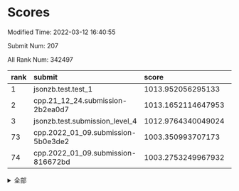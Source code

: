 # Scores

Modified Time: 2022-03-12 16:40:55

Submit Num: 207

All Rank Num: 342497

| rank |               submit               |       score        |       sigma        | pk_num |
| :--- | :--------------------------------- | :----------------- | :----------------- | :----- |
| 1    | jsonzb.test.test_1                 | 1013.952056295133  | 0.8260635252295401 | 6622   |
| 2    | cpp.21_12_24.submission-2b2ea0d7   | 1013.1652114647953 | 0.7790300058377629 | 6626   |
| 3    | jsonzb.test.submission_level_4     | 1012.9764340049024 | 0.8130299122924841 | 6616   |
| 73   | cpp.2022_01_09.submission-5b0e3de2 | 1003.350993707173  | 0.7114042673691383 | 6617   |
| 74   | cpp.2022_01_09.submission-816672bd | 1003.2753249967932 | 0.7150586078706945 | 6618   |


<details>
<summary>全部</summary>

| rank |                 submit                 |       score        |       sigma        | pk_num |
| :--- | :------------------------------------- | :----------------- | :----------------- | :----- |
| 1    | jsonzb.test.test_1                     | 1013.952056295133  | 0.8260635252295401 | 6622   |
| 2    | cpp.21_12_24.submission-2b2ea0d7       | 1013.1652114647953 | 0.7790300058377629 | 6626   |
| 3    | jsonzb.test.submission_level_4         | 1012.9764340049024 | 0.8130299122924841 | 6616   |
| 4    | gobigger.level_3.submission_level_3_36 | 1011.9766697666578 | 0.7791531005274819 | 6621   |
| 5    | gobigger.level_3.submission_level_3_27 | 1011.8533647129104 | 0.7951194096681089 | 6616   |
| 6    | gobigger.level_3.submission_level_3_18 | 1011.7389699258537 | 0.7642316086114053 | 6619   |
| 7    | gobigger.level_3.submission_level_3_5  | 1011.2940472054635 | 0.7642501568910638 | 6617   |
| 8    | gobigger.level_3.submission_level_3_10 | 1011.2054474541143 | 0.7620274709921717 | 6615   |
| 9    | gobigger.level_3.submission_level_3_42 | 1011.1709401159725 | 0.7803657565561283 | 6614   |
| 10   | gobigger.level_3.submission_level_3_48 | 1011.1121424228642 | 0.7688766735198717 | 6619   |
| 11   | gobigger.level_3.submission_level_3_2  | 1010.9822827338195 | 0.7514322683412887 | 6619   |
| 12   | gobigger.level_3.submission_level_3_19 | 1010.9495270724285 | 0.7829994907593765 | 6617   |
| 13   | gobigger.level_3.submission_level_3_3  | 1010.920795976653  | 0.7630838824363866 | 6616   |
| 14   | gobigger.level_3.submission_level_3_14 | 1010.8103340505143 | 0.7816872620811606 | 6619   |
| 15   | gobigger.level_3.submission_level_3_21 | 1010.8026667830551 | 0.764092960717063  | 6620   |
| 16   | gobigger.level_3.submission_level_3_6  | 1010.7036235709661 | 0.7690818289561819 | 6619   |
| 17   | gobigger.level_3.submission_level_3_9  | 1010.6568995550722 | 0.736960292353704  | 6617   |
| 18   | gobigger.level_3.submission_level_3_32 | 1010.6244677763432 | 0.7686176759062525 | 6622   |
| 19   | gobigger.level_3.submission_level_3_46 | 1010.603039465601  | 0.7604835425044916 | 6611   |
| 20   | gobigger.level_3.submission_level_3_16 | 1010.5944921502381 | 0.7512598637219994 | 6619   |
| 21   | gobigger.level_3.submission_level_3_7  | 1010.5869667021306 | 0.7717540075847196 | 6615   |
| 22   | gobigger.level_3.submission_level_3_23 | 1010.5082480266358 | 0.7735459098197954 | 6617   |
| 23   | gobigger.level_3.submission_level_3_20 | 1010.4919001312916 | 0.7653281231866443 | 6624   |
| 24   | gobigger.level_3.submission_level_3_47 | 1010.4814962001418 | 0.7358030674612319 | 6618   |
| 25   | gobigger.level_3.submission_level_3_41 | 1010.180621084708  | 0.7865233069854596 | 6621   |
| 26   | gobigger.level_3.submission_level_3_24 | 1010.1211273666297 | 0.7741072004540203 | 6619   |
| 27   | gobigger.level_3.submission_level_3_22 | 1010.0151291475879 | 0.7627495890093284 | 6619   |
| 28   | gobigger.level_3.submission_level_3_39 | 1009.9892962981085 | 0.7723224243564831 | 6619   |
| 29   | gobigger.level_3.submission_level_3_34 | 1009.959765220492  | 0.7576837398151282 | 6617   |
| 30   | gobigger.level_3.submission_level_3_45 | 1009.9164753819067 | 0.7669686596472838 | 6617   |
| 31   | gobigger.level_3.submission_level_3_30 | 1009.8569089199611 | 0.7642192698761687 | 6627   |
| 32   | gobigger.level_3.submission_level_3_15 | 1009.8220277498308 | 0.7447697047472174 | 6618   |
| 33   | gobigger.level_3.submission_level_3_13 | 1009.7592278089534 | 0.7461695672246766 | 6616   |
| 34   | gobigger.level_3.submission_level_3_29 | 1009.6154281900068 | 0.7716738382911462 | 6620   |
| 35   | gobigger.level_3.submission_level_3_1  | 1009.6124152030552 | 0.7560831683953466 | 6615   |
| 36   | gobigger.level_3.submission_level_3_35 | 1009.6040766831442 | 0.7369903987046367 | 6620   |
| 37   | gobigger.level_3.submission_level_3_49 | 1009.5823100500565 | 0.7556048139510397 | 6619   |
| 38   | gobigger.level_3.submission_level_3_4  | 1009.5818459788674 | 0.7583040440651192 | 6616   |
| 39   | gobigger.level_3.submission_level_3_37 | 1009.5578149187297 | 0.779825521638219  | 6617   |
| 40   | gobigger.level_3.submission_level_3_17 | 1009.5513429001259 | 0.7431923014523042 | 6620   |
| 41   | gobigger.level_3.submission_level_3_0  | 1009.5373368913583 | 0.7513176926531752 | 6620   |
| 42   | gobigger.level_3.submission_level_3_26 | 1009.4313837623581 | 0.7412858287597852 | 6620   |
| 43   | gobigger.level_3.submission_level_3_31 | 1009.323944441729  | 0.75722546494512   | 6613   |
| 44   | gobigger.level_3.submission_level_3_11 | 1009.2999949959446 | 0.7527526373650705 | 6620   |
| 45   | gobigger.level_3.submission_level_3_25 | 1009.2626022649935 | 0.7604714173434993 | 6617   |
| 46   | gobigger.level_3.submission_level_3_8  | 1009.2250461841346 | 0.7444408161167428 | 6613   |
| 47   | gobigger.level_3.submission_level_3_43 | 1009.1756979090311 | 0.7739028166164054 | 6617   |
| 48   | gobigger.level_3.submission_level_3_28 | 1009.078800207026  | 0.7351062136849191 | 6618   |
| 49   | gobigger.level_3.submission_level_3_44 | 1008.962695210599  | 0.7550101512769408 | 6621   |
| 50   | gobigger.level_3.submission_level_3_12 | 1008.864910193522  | 0.7526686412494814 | 6619   |
| 51   | gobigger.level_3.submission_level_3_38 | 1008.8261538797739 | 0.7234636630956268 | 6616   |
| 52   | gobigger.level_3.submission_level_3_33 | 1008.589294830027  | 0.7436796673822726 | 6618   |
| 53   | gobigger.level_3.submission_level_3_40 | 1008.3357205582628 | 0.7589542296610216 | 6623   |
| 54   | gobigger.level_1.submission_level_1_31 | 1004.8095900630385 | 0.7093860597609576 | 6619   |
| 55   | gobigger.level_1.submission_level_1_48 | 1004.6426226878041 | 0.7148343439219483 | 6619   |
| 56   | gobigger.level_1.submission_level_1_29 | 1004.4482163360803 | 0.7374354831705718 | 6609   |
| 57   | gobigger.level_1.submission_level_1_37 | 1004.4061727198397 | 0.7130243472127875 | 6620   |
| 58   | gobigger.level_1.submission_level_1_16 | 1003.973817611462  | 0.7217583090976439 | 6624   |
| 59   | gobigger.level_1.submission_level_1_28 | 1003.8978359538041 | 0.7199349134806545 | 6619   |
| 60   | gobigger.level_1.submission_level_1_49 | 1003.8370945218594 | 0.7168468183277846 | 6621   |
| 61   | gobigger.level_1.submission_level_1_39 | 1003.8166621412257 | 0.7143107372533329 | 6622   |
| 62   | gobigger.level_1.submission_level_1_3  | 1003.7253425742534 | 0.7161274381268699 | 6618   |
| 63   | gobigger.level_1.submission_level_1_47 | 1003.6749296536606 | 0.7131876280968606 | 6620   |
| 64   | gobigger.level_1.submission_level_1_13 | 1003.6734987045061 | 0.7175731016047044 | 6620   |
| 65   | gobigger.level_1.submission_level_1_19 | 1003.6620607019776 | 0.7218169335662992 | 6623   |
| 66   | gobigger.level_1.submission_level_1_34 | 1003.6484697376725 | 0.7183632438200225 | 6618   |
| 67   | gobigger.level_1.submission_level_1_11 | 1003.6361020638514 | 0.7161631873196246 | 6615   |
| 68   | gobigger.level_1.submission_level_1_45 | 1003.5896569301096 | 0.6991499279534289 | 6617   |
| 69   | gobigger.level_1.submission_level_1_1  | 1003.5415354826973 | 0.7127035718979319 | 6618   |
| 70   | gobigger.level_1.submission_level_1_44 | 1003.4980986693711 | 0.7112267719235813 | 6618   |
| 71   | gobigger.level_1.submission_level_1_0  | 1003.4577321779781 | 0.7240130942086291 | 6622   |
| 72   | gobigger.level_1.submission_level_1_35 | 1003.4391880925158 | 0.7026032273508377 | 6618   |
| 73   | cpp.2022_01_09.submission-5b0e3de2     | 1003.350993707173  | 0.7114042673691383 | 6617   |
| 74   | cpp.2022_01_09.submission-816672bd     | 1003.2753249967932 | 0.7150586078706945 | 6618   |
| 75   | gobigger.level_1.submission_level_1_33 | 1003.2731790166124 | 0.715763509872181  | 6618   |
| 76   | gobigger.level_1.submission_level_1_36 | 1003.2684332894992 | 0.7113324593506948 | 6622   |
| 77   | gobigger.level_1.submission_level_1_2  | 1003.253019051004  | 0.7091554797041023 | 6622   |
| 78   | gobigger.level_1.submission_level_1_27 | 1003.1817287410524 | 0.7050544689564179 | 6621   |
| 79   | gobigger.level_1.submission_level_1_17 | 1003.1656605585015 | 0.718781162232527  | 6615   |
| 80   | gobigger.level_1.submission_level_1_21 | 1003.1235160583708 | 0.7083811303220808 | 6620   |
| 81   | gobigger.level_1.submission_level_1_6  | 1003.1097395938319 | 0.7240939443777122 | 6616   |
| 82   | gobigger.level_1.submission_level_1_41 | 1003.0812170853127 | 0.7079561379235654 | 6625   |
| 83   | gobigger.level_1.submission_level_1_8  | 1003.0406294513433 | 0.7167589609202206 | 6622   |
| 84   | gobigger.level_1.submission_level_1_4  | 1003.0195637987885 | 0.7048342790626815 | 6619   |
| 85   | gobigger.level_1.submission_level_1_14 | 1002.9499957081729 | 0.7132659162856342 | 6616   |
| 86   | gobigger.level_1.submission_level_1_22 | 1002.9364208584633 | 0.7075912762428739 | 6617   |
| 87   | gobigger.level_1.submission_level_1_30 | 1002.9313563100151 | 0.7283034758241667 | 6621   |
| 88   | gobigger.level_1.submission_level_1_40 | 1002.910919737687  | 0.7196709603285241 | 6617   |
| 89   | gobigger.level_1.submission_level_1_9  | 1002.900763791905  | 0.7106996277323427 | 6614   |
| 90   | gobigger.level_1.submission_level_1_7  | 1002.7876038296399 | 0.6976238709069926 | 6623   |
| 91   | gobigger.level_1.submission_level_1_24 | 1002.7643188119789 | 0.71648787681283   | 6618   |
| 92   | gobigger.level_1.submission_level_1_25 | 1002.7622871553655 | 0.7187683511720061 | 6623   |
| 93   | gobigger.level_1.submission_level_1_5  | 1002.6166118612695 | 0.7159224741988622 | 6615   |
| 94   | gobigger.level_1.submission_level_1_26 | 1002.581252761292  | 0.7147138363419834 | 6616   |
| 95   | gobigger.level_1.submission_level_1_42 | 1002.5271710939817 | 0.7130837836843914 | 6616   |
| 96   | gobigger.level_1.submission_level_1_46 | 1002.479206428053  | 0.7210993333581815 | 6617   |
| 97   | gobigger.level_1.submission_level_1_38 | 1002.4365736478914 | 0.7186039697666072 | 6617   |
| 98   | gobigger.level_1.submission_level_1_43 | 1002.3715867192259 | 0.7191155174836051 | 6620   |
| 99   | gobigger.level_1.submission_level_1_20 | 1002.3517784447021 | 0.7256383008883862 | 6617   |
| 100  | gobigger.level_1.submission_level_1_23 | 1002.3026681132235 | 0.7106684264141915 | 6617   |
| 101  | gobigger.level_1.submission_level_1_32 | 1002.3002876704257 | 0.7119983729288758 | 6618   |
| 102  | gobigger.level_1.submission_level_1_15 | 1002.2977895689911 | 0.7122594862737799 | 6613   |
| 103  | gobigger.level_1.submission_level_1_12 | 1002.0667983975624 | 0.7144242940801361 | 6620   |
| 104  | gobigger.level_1.submission_level_1_18 | 1002.0596465345109 | 0.7103528609919697 | 6614   |
| 105  | gobigger.level_1.submission_level_1_10 | 1002.0363870340638 | 0.7136058193398324 | 6623   |
| 106  | gobigger.random.submission_random_35   | 997.885248016383   | 0.7169124940963746 | 6619   |
| 107  | gobigger.random.submission_random_17   | 997.5773338082603  | 0.7053314953529327 | 6617   |
| 108  | gobigger.random.submission_random_15   | 997.3120517851801  | 0.7169653112024715 | 6619   |
| 109  | gobigger.random.submission_random_41   | 997.1828201660906  | 0.7016580926300608 | 6617   |
| 110  | gobigger.random.submission_random_39   | 997.1735392700841  | 0.7147194392287268 | 6619   |
| 111  | gobigger.random.submission_random_11   | 997.144499195965   | 0.7059012275281548 | 6617   |
| 112  | gobigger.random.submission_random_37   | 997.097097226484   | 0.7038393353714786 | 6615   |
| 113  | gobigger.random.submission_random_10   | 997.0671668670426  | 0.7089384756119296 | 6616   |
| 114  | gobigger.random.submission_random_34   | 996.9027216608868  | 0.720178435166542  | 6618   |
| 115  | gobigger.random.submission_random_16   | 996.8466445563387  | 0.7175417021083341 | 6622   |
| 116  | gobigger.random.submission_random_42   | 996.7606743837896  | 0.7175007114052676 | 6622   |
| 117  | gobigger.random.submission_random_32   | 996.6067097721032  | 0.7243731785515309 | 6615   |
| 118  | gobigger.random.submission_random_21   | 996.5930060000862  | 0.7241936802697274 | 6616   |
| 119  | gobigger.random.submission_random_18   | 996.5907090706974  | 0.7115199132001728 | 6619   |
| 120  | gobigger.random.submission_random_25   | 996.5300307820233  | 0.7079573148185234 | 6617   |
| 121  | gobigger.random.submission_random_43   | 996.4881201923519  | 0.7112475955606816 | 6619   |
| 122  | gobigger.random.submission_random_40   | 996.4782946862018  | 0.6961834424309364 | 6618   |
| 123  | gobigger.random.submission_random_24   | 996.3531744839062  | 0.6999412499725838 | 6614   |
| 124  | gobigger.random.submission_random_31   | 996.3040803990382  | 0.7122041440605648 | 6614   |
| 125  | gobigger.random.submission_random_3    | 996.2466103074541  | 0.7012959934377505 | 6623   |
| 126  | gobigger.random.submission_random_44   | 996.2434654279058  | 0.7159530542739225 | 6618   |
| 127  | gobigger.random.submission_random_48   | 996.2075794703933  | 0.7216723819492066 | 6621   |
| 128  | gobigger.random.submission_random_9    | 996.1715227979321  | 0.6971743615601671 | 6620   |
| 129  | gobigger.random.submission_random_27   | 996.1431256348882  | 0.7024376699165319 | 6614   |
| 130  | gobigger.random.submission_random_7    | 996.0786694899241  | 0.7079497117320119 | 6627   |
| 131  | gobigger.random.submission_random_38   | 996.07765933153    | 0.7041533795704171 | 6617   |
| 132  | gobigger.random.submission_random_14   | 995.9813632005342  | 0.7240083195714805 | 6620   |
| 133  | gobigger.random.submission_random_4    | 995.9384336756633  | 0.701060144209961  | 6613   |
| 134  | gobigger.random.submission_random_5    | 995.8966296039928  | 0.7099126316368575 | 6622   |
| 135  | gobigger.random.submission_random_20   | 995.8873847440078  | 0.7158848135228825 | 6620   |
| 136  | gobigger.random.submission_random_28   | 995.8330331122323  | 0.7108177349444779 | 6617   |
| 137  | gobigger.random.submission_random_29   | 995.8325332839051  | 0.7139176766390402 | 6620   |
| 138  | gobigger.random.submission_random_6    | 995.6556012538571  | 0.705642540004837  | 6617   |
| 139  | gobigger.random.submission_random_36   | 995.5932952679062  | 0.7049060362710831 | 6618   |
| 140  | gobigger.random.submission_random_13   | 995.5022100945649  | 0.7137936947944273 | 6614   |
| 141  | gobigger.random.submission_random_49   | 995.4847424709828  | 0.7290892981901391 | 6625   |
| 142  | gobigger.random.submission_random_45   | 995.460621604568   | 0.7131535859825171 | 6616   |
| 143  | gobigger.random.submission_random_33   | 995.3211158262027  | 0.7067083026944597 | 6614   |
| 144  | gobigger.random.submission_random_0    | 995.2607329402045  | 0.7186643262247248 | 6616   |
| 145  | gobigger.random.submission_random_2    | 995.2149171620881  | 0.7074739243232536 | 6617   |
| 146  | gobigger.random.submission_random_12   | 995.2084554338223  | 0.7381222639968241 | 6617   |
| 147  | gobigger.random.submission_random_47   | 995.2052742488038  | 0.7429741358281339 | 6613   |
| 148  | gobigger.random.submission_random_23   | 995.1748632343983  | 0.7212725517737439 | 6615   |
| 149  | gobigger.random.submission_random_19   | 995.1543013910708  | 0.707566756644777  | 6618   |
| 150  | gobigger.random.submission_random_8    | 995.0834956283287  | 0.713769552792303  | 6617   |
| 151  | gobigger.random.submission_random_26   | 995.0735640567373  | 0.7158949281103019 | 6623   |
| 152  | gobigger.random.submission_random_1    | 994.9612521598526  | 0.6987383559850525 | 6622   |
| 153  | gobigger.random.submission_random_22   | 994.8928606004157  | 0.698435603263569  | 6612   |
| 154  | gobigger.random.submission_random_30   | 994.8222936259186  | 0.7096823082219587 | 6623   |
| 155  | gobigger.random.submission_random_46   | 994.6774971903783  | 0.7116316482973222 | 6616   |
| 156  | gobigger.level_2.submission_level_2_17 | 994.2044174978258  | 0.740210012864282  | 6618   |
| 157  | gobigger.level_2.submission_level_2_10 | 993.4041718049767  | 0.7449870357494279 | 6615   |
| 158  | gobigger.level_2.submission_level_2_14 | 993.344919512734   | 0.7508371056606701 | 6617   |
| 159  | gobigger.level_2.submission_level_2_45 | 993.2313621894608  | 0.7353248346540364 | 6620   |
| 160  | gobigger.level_2.submission_level_2_0  | 993.114390722825   | 0.729538682330309  | 6620   |
| 161  | gobigger.level_2.submission_level_2_23 | 993.0420636335831  | 0.7394780460068884 | 6618   |
| 162  | gobigger.level_2.submission_level_2_21 | 993.0099218446534  | 0.7218264820652582 | 6621   |
| 163  | gobigger.level_2.submission_level_2_3  | 992.988504219492   | 0.7230653947307737 | 6616   |
| 164  | gobigger.level_2.submission_level_2_2  | 992.982477143356   | 0.7399460415919971 | 6619   |
| 165  | gobigger.level_2.submission_level_2_43 | 992.9693683828682  | 0.7387062325912721 | 6619   |
| 166  | gobigger.level_2.submission_level_2_19 | 992.8507349895985  | 0.7416692997065671 | 6620   |
| 167  | gobigger.level_2.submission_level_2_38 | 992.8266969038863  | 0.7256279299272123 | 6618   |
| 168  | gobigger.level_2.submission_level_2_4  | 992.8194176980372  | 0.7362473973835889 | 6620   |
| 169  | gobigger.level_2.submission_level_2_25 | 992.7736686650169  | 0.7526322151961424 | 6615   |
| 170  | gobigger.level_2.submission_level_2_49 | 992.7538172762752  | 0.761133431888188  | 6618   |
| 171  | gobigger.level_2.submission_level_2_24 | 992.7502122493823  | 0.734297016531278  | 6617   |
| 172  | gobigger.level_2.submission_level_2_9  | 992.4880671313038  | 0.7591981871938299 | 6622   |
| 173  | gobigger.level_2.submission_level_2_35 | 992.4710308773886  | 0.7332948083810299 | 6612   |
| 174  | gobigger.level_2.submission_level_2_41 | 992.4633214362323  | 0.7433108731478694 | 6615   |
| 175  | gobigger.level_2.submission_level_2_40 | 992.4510997415126  | 0.7339509412062816 | 6616   |
| 176  | gobigger.level_2.submission_level_2_47 | 992.4462651150676  | 0.7489539298945341 | 6617   |
| 177  | gobigger.level_2.submission_level_2_33 | 992.3551224449802  | 0.7347156643666957 | 6624   |
| 178  | gobigger.level_2.submission_level_2_6  | 992.3316584966359  | 0.7456146323594753 | 6622   |
| 179  | gobigger.level_2.submission_level_2_39 | 992.2731492677905  | 0.7427419594986164 | 6626   |
| 180  | gobigger.level_2.submission_level_2_12 | 992.14872552134    | 0.737145367669566  | 6618   |
| 181  | gobigger.level_2.submission_level_2_26 | 992.0644395594908  | 0.7537469807153578 | 6618   |
| 182  | gobigger.level_2.submission_level_2_8  | 992.0627276702663  | 0.7497258966035504 | 6615   |
| 183  | gobigger.level_2.submission_level_2_15 | 992.0172874557592  | 0.743016533760228  | 6618   |
| 184  | gobigger.level_2.submission_level_2_5  | 992.015571483243   | 0.7568674510970346 | 6623   |
| 185  | gobigger.level_2.submission_level_2_16 | 991.9485535493544  | 0.7447965040180703 | 6616   |
| 186  | gobigger.level_2.submission_level_2_31 | 991.9452355879673  | 0.7437608086391997 | 6623   |
| 187  | gobigger.level_2.submission_level_2_18 | 991.8624678940186  | 0.7491445042191516 | 6620   |
| 188  | gobigger.level_2.submission_level_2_34 | 991.8462138921157  | 0.7463695321211851 | 6617   |
| 189  | gobigger.level_2.submission_level_2_48 | 991.8308764696927  | 0.7585962957394033 | 6622   |
| 190  | gobigger.level_2.submission_level_2_42 | 991.7904752846588  | 0.7551929608110348 | 6616   |
| 191  | gobigger.level_2.submission_level_2_7  | 991.704336191927   | 0.7413424375212779 | 6615   |
| 192  | gobigger.level_2.submission_level_2_11 | 991.48224732789    | 0.7431954204063939 | 6622   |
| 193  | gobigger.level_2.submission_level_2_27 | 991.467016197666   | 0.7381976890429657 | 6620   |
| 194  | gobigger.level_2.submission_level_2_44 | 991.2267500007367  | 0.7700232660056076 | 6618   |
| 195  | gobigger.level_2.submission_level_2_37 | 991.0892642543135  | 0.7703488065332146 | 6619   |
| 196  | gobigger.level_2.submission_level_2_36 | 991.0798010994678  | 0.7476084804829258 | 6615   |
| 197  | gobigger.level_2.submission_level_2_30 | 991.0521529361006  | 0.7403250684390621 | 6619   |
| 198  | gobigger.level_2.submission_level_2_29 | 991.019417967078   | 0.7323419874370722 | 6612   |
| 199  | gobigger.level_2.submission_level_2_13 | 991.0022733628686  | 0.7537251497173654 | 6621   |
| 200  | gobigger.level_2.submission_level_2_20 | 990.9891773919386  | 0.7678072428599735 | 6617   |
| 201  | gobigger.level_2.submission_level_2_28 | 990.8120223905003  | 0.75420097965364   | 6618   |
| 202  | gobigger.level_2.submission_level_2_1  | 990.7080172324531  | 0.7739825362362963 | 6615   |
| 203  | gobigger.level_2.submission_level_2_32 | 990.6767687858387  | 0.7561296179701965 | 6614   |
| 204  | gobigger.level_2.submission_level_2_22 | 990.480024507154   | 0.7752617252013067 | 6616   |
| 205  | gobigger.level_2.submission_level_2_46 | 989.5087275386313  | 0.7771984188802903 | 6614   |
| 206  | gobigger.none.submission_none_1        | 977.7013323527177  | 1.2934059508473181 | 6626   |
| 207  | gobigger.none.submission_none_0        | 977.0149302366193  | 1.383501735659901  | 6621   |

</details>
